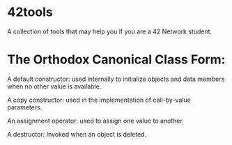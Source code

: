# 42tools
A collection of tools that may help you if you are a 42 Network student.


# The Orthodox Canonical Class Form:
A default constructor: used internally to initialize objects and data members when no other value is available.

A copy constructor: used in the implementation of call-by-value parameters.

An assignment operator: used to assign one value to another.

A destructor: Invoked when an object is deleted.

